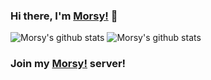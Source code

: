 ### Hi there, I'm [Morsy!](https://www.youtube.com/LilMorsy) 👋
![Morsy's github stats](https://github-readme-stats.vercel.app/api?username=morsycik)
![Morsy's github stats](https://github-readme-stats.vercel.app/api/top-langs/?username=morsycik)
### Join my [Morsy!](https://discord.gg/juYGt87rQw) server!
